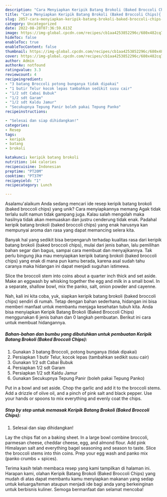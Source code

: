 ```yaml
---
description: "Cara Menyiapkan Keripik Batang Brokoli (Baked Broccoli Chips){ yang Enak"
title: "Cara Menyiapkan Keripik Batang Brokoli (Baked Broccoli Chips){ yang Enak"
slug: 2057-cara-menyiapkan-keripik-batang-brokoli-baked-broccoli-chips-yang-enak
category: Uncategorized
date: 2022-08-28T07:36:59.613Z
image: https://img-global.cpcdn.com/recipes/cb1aa4253852296c/680x482cq70/keripik-batang-brokoli-baked-broccoli-chips-foto-resep-utama.jpg
hideToc: false
enableToc: true
enableTocContent: false
thumbnail: https://img-global.cpcdn.com/recipes/cb1aa4253852296c/680x482cq70/keripik-batang-brokoli-baked-broccoli-chips-foto-resep-utama.jpg
cover: https://img-global.cpcdn.com/recipes/cb1aa4253852296c/680x482cq70/keripik-batang-brokoli-baked-broccoli-chips-foto-resep-utama.jpg
author: Admin
authorAv: notfound
ratingvalue: 3.3
reviewcount: 4
recipeingredient:
- "3 batang Broccoli potong bunganya tidak dipakai"
- "1 butir Telur kocok lepas tambahkan sedikit susu cair"
- "1/2 sdt Cabai Bubuk"
- "1/2 sdt Garam"
- "1/2 sdt Kaldu Jamur"
- "Secukupnya Tepung Panir boleh pakai Tepung Panko"
recipeinstructions:

- "Selesai dan siap dihidangkan!"
categories:
- Resep
tags:
- keripik
- batang
- brokoli

katakunci: keripik batang brokoli 
nutrition: 144 calories
recipecuisine: Indonesian
preptime: "PT20M"
cooktime: "PT37M"
recipeyield: "1"
recipecategory: Lunch

---
```



Asalamu'alaikum Anda sedang mencari ide resep keripik batang brokoli (baked broccoli chips) yang unik? Cara menyiapkannya memang Agak tidak terlalu sulit namun tidak gampang juga. Kalau salah mengolah maka hasilnya tidak akan memuaskan dan justru cenderung tidak enak. Padahal keripik batang brokoli (baked broccoli chips) yang enak harusnya kan mempunyai aroma dan rasa yang dapat memancing selera kita.


Banyak hal yang sedikit bisa berpengaruh terhadap kualitas rasa dari keripik batang brokoli (baked broccoli chips), mulai dari jenis bahan, lalu pemilihan bahan segar dan bagus, sampai cara membuat dan menyajikannya. Tak perlu bingung jika mau menyiapkan keripik batang brokoli (baked broccoli chips) yang enak di mana pun kamu berada, karena asal sudah tahu caranya maka hidangan ini dapat menjadi suguhan istimewa.

Slice the broccoli stem into coins about a quarter inch thick and set aside. Make an eggwash by whisking together the egg and milk in a small bowl. In a separate, shallow bowl, mix the panko, salt, onion powder and cayenne.


Nah, kali ini kita coba, yuk, siapkan keripik batang brokoli (baked broccoli chips) sendiri di rumah. Tetap dengan bahan sederhana, hidangan ini bisa memberi manfaat untuk membantu menjaga kesehatan tubuh kita. Anda bisa menyiapkan Keripik Batang Brokoli (Baked Broccoli Chips) menggunakan 6 jenis bahan dan 0 langkah pembuatan. Berikut ini cara untuk membuat hidangannya.

<!--inarticleads1-->

##### Bahan-bahan dan bumbu yang dibutuhkan untuk pembuatan Keripik Batang Brokoli (Baked Broccoli Chips):

1. Gunakan 3 batang Broccoli, potong bunganya (tidak dipakai)
1. Persiapkan 1 butir Telur, kocok lepas (tambahkan sedikit susu cair)
1. Gunakan 1/2 sdt Cabai Bubuk
1. Persiapkan 1/2 sdt Garam
1. Persiapkan 1/2 sdt Kaldu Jamur
1. Gunakan Secukupnya Tepung Panir (boleh pakai Tepung Panko)


Put in a bowl and set aside. Chop the garlic and add it to the broccoli stems. Add a drizzle of olive oil, and a pinch of pink salt and black pepper. Use your hands or spoons to mix everything and evenly coat the chips. 

<!--inarticleads2-->

##### Step by step untuk memasak Keripik Batang Brokoli (Baked Broccoli Chips):


1. Selesai dan siap dihidangkan!

Lay the chips flat on a baking sheet. In a large bowl combine broccoli, parmesan cheese, cheddar cheese, egg, and almond flour. Add pink Himalayan salt and everything bagel seasoning and season to taste. Slice the broccoli stems into thin coins. Prep your egg wash and panko mix (panko crumbs + spices). 

Terima kasih telah membaca resep yang kami tampilkan di halaman ini. Harapan kami, olahan Keripik Batang Brokoli (Baked Broccoli Chips) yang mudah di atas dapat membantu kamu menyiapkan makanan yang sedap untuk keluarga/teman ataupun menjadi ide bagi anda yang berkeinginan untuk berbisnis kuliner. Semoga bermanfaat dan selamat mencoba!
